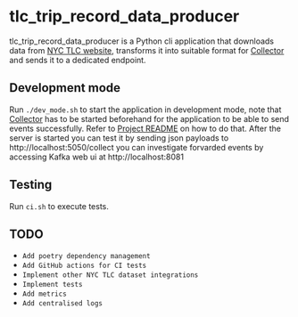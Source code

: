 # tlc_trip_record_data_producer
tlc_trip_record_data_producer is a Python cli application that downloads data from
[NYC TLC website](https://www1.nyc.gov/site/tlc/about/tlc-trip-record-data.page), transforms it into suitable
format for [Collector](https://github.com/AurimasGr/data-infrastructure-sample/blob/main/stream/integration/collector)
and sends it to a dedicated endpoint.


Development mode
-
Run ```./dev_mode.sh``` to start the application in development mode, note that 
[Collector](https://github.com/AurimasGr/data-infrastructure-sample/blob/main/stream/integration/collector) has 
to be started beforehand for the application to be able to send events successfully. 
Refer to [Project README](https://github.com/AurimasGr/data-infrastructure-sample) 
on how to do that. After the server is started you can test it by sending json payloads to http://localhost:5050/collect 
you can investigate forvarded events by accessing Kafka web ui at http://localhost:8081

Testing
-
Run ```ci.sh``` to execute tests.

TODO
-
- ```Add poetry dependency management```
- ```Add GitHub actions for CI tests```
- ```Implement other NYC TLC dataset integrations```
- ```Implement tests```
- ```Add metrics```
- ```Add centralised logs```

